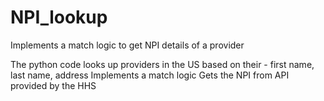 # NPI_lookup
Implements a match logic to get NPI details of a provider

The python code looks up providers in the US based on their - first name, last name, address 
Implements a match logic 
Gets the NPI from API provided by the HHS
